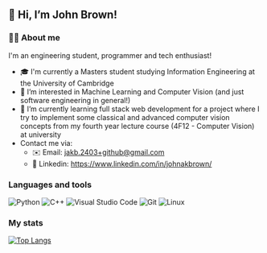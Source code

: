 ## 👋 Hi, I’m John Brown!

### 🧑‍💻 About me

I'm an engineering student, programmer and tech enthusiast!

- 🎓 I'm currently a Masters student studying Information Engineering at the University of Cambridge
- 👀 I’m interested in Machine Learning and Computer Vision (and just software engineering in general!)
- 🌱 I’m currently learning full stack web development for a project where I try to implement some classical and advanced computer vision concepts from my fourth year lecture course (4F12 - Computer Vision) at university
- Contact me via:
  - ✉️ Email: jakb.2403+github@gmail.com
  - 🔗 Linkedin: https://www.linkedin.com/in/johnakbrown/

### Languages and tools
<p>
<img alt="Python" src="https://img.shields.io/badge/python-%2314354C.svg?style=for-the-badge&logo=python&logoColor=white&color=EB4531"/>      
<img alt= "C++" src="https://img.shields.io/badge/c++-%2300599C.svg?style=for-the-badge&logo=c%2B%2B&logoColor=white&color=F67827"/>  
<img alt="Visual Studio Code" src="https://img.shields.io/badge/VisualStudioCode-0078d7.svg?style=for-the-badge&logo=visual-studio-code&logoColor=white"/> 
<img alt="Git" src="https://img.shields.io/badge/git-%23F05033.svg?style=for-the-badge&logo=git&logoColor=white"/>
<img alt="Linux" src="https://img.shields.io/badge/Linux-FCC624?style=for-the-badge&logo=linux&logoColor=black">  
</p>

### My stats

[![Top Langs](https://github-readme-stats.vercel.app/api/top-langs/?username=jakb2403)](https://github.com/anuraghazra/github-readme-stats)

<!-- [![GitHub Streak](http://github-readme-streak-stats.herokuapp.com?user=jakb2403&theme=dark)](https://git.io/streak-stats)

![John's GitHub stats](https://github-readme-stats.vercel.app/api?username=jakb2403&count_private=true)
 -->
